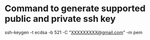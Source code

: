 # Command to generate supported public and private ssh key

ssh-keygen -t ecdsa -b 521 -C "XXXXXXXXX@gmail.com" -m pem